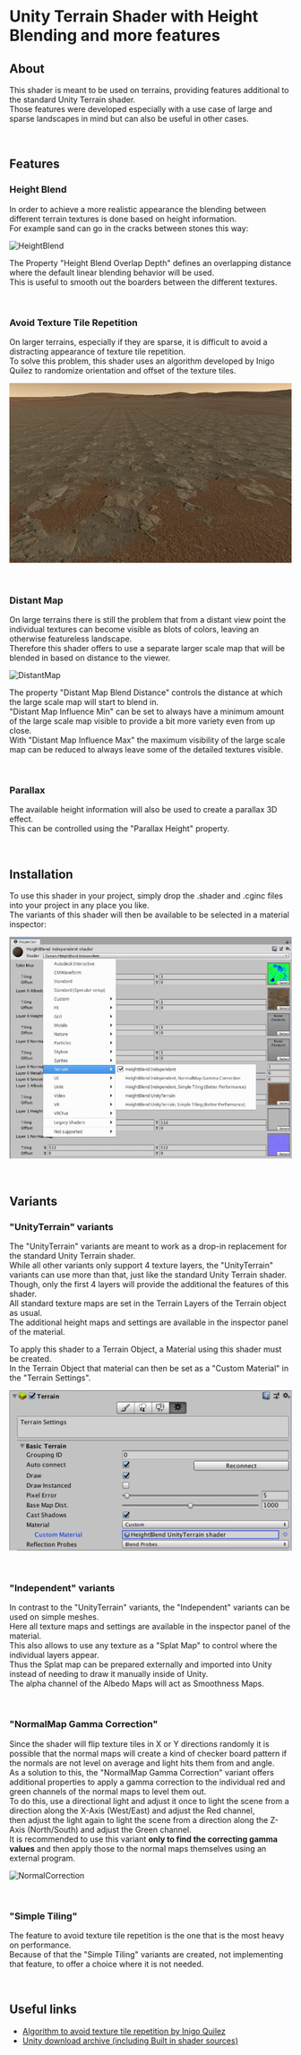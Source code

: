 # Unity Terrain Shader with Height Blending and more features

## About
This shader is meant to be used on terrains, providing features additional to the standard Unity Terrain shader.  
Those features were developed especially with a use case of large and sparse landscapes in mind but can also be useful in other cases.

&nbsp;
## Features
### Height Blend
In order to achieve a more realistic appearance the blending between different terrain textures is done based on height information.  
For example sand can go in the cracks between stones this way:

![HeightBlend](./images/height-blend.gif)

The Property "Height Blend Overlap Depth" defines an overlapping distance where the default linear blending behavior will be used.  
This is useful to smooth out the boarders between the different textures.

&nbsp;
### Avoid Texture Tile Repetition
On larger terrains, especially if they are sparse, it is difficult to avoid a distracting appearance of texture tile repetition.  
To solve this problem, this shader uses an algorithm developed by Inigo Quilez to randomize orientation and offset of the texture tiles.

![TextureRepetition](./images/avoid-texture-tile-repetition.gif)

&nbsp;
### Distant Map
On large terrains there is still the problem that from a distant view point the individual textures can become visible as blots of colors, leaving an otherwise featureless landscape.  
Therefore this shader offers to use a separate larger scale map that will be blended in based on distance to the viewer.

![DistantMap](./images/distant-map.gif)

The property "Distant Map Blend Distance" controls the distance at which the large scale map will start to blend in.  
"Distant Map Influence Min" can be set to always have a minimum amount of the large scale map visible to provide a bit more variety even from up close.  
With "Distant Map Influence Max" the maximum visibility of the large scale map can be reduced to always leave some of the detailed textures visible.

&nbsp;
### Parallax
The available height information will also be used to create a parallax 3D effect.  
This can be controlled using the "Parallax Height" property.

&nbsp;
## Installation
To use this shader in your project, simply drop the .shader and .cginc files into your project in any place you like.  
The variants of this shader will then be available to be selected in a material inspector:

![ShaderSelection](./images/shader-selection.jpg)

&nbsp;
## Variants

### "UnityTerrain" variants
The "UnityTerrain" variants are meant to work as a drop-in replacement for the standard Unity Terrain shader.  
While all other variants only support 4 texture layers, the "UnityTerrain" variants can use more than that, just like the standard Unity Terrain shader.  
Though, only the first 4 layers will provide the additional the features of this shader.  
All standard texture maps are set in the Terrain Layers of the Terrain object as usual.  
The additional height maps and settings are available in the inspector panel of the material.

To apply this shader to a Terrain Object, a Material using this shader must be created.  
In the Terrain Object that material can then be set as a "Custom Material" in the "Terrain Settings".

![UseAsTerrainShader](./images/use-as-terrain-shader.png)

&nbsp;
### "Independent" variants
In contrast to the "UnityTerrain" variants, the "Independent" variants can be used on simple meshes.  
Here all texture maps and settings are available in the inspector panel of the material.  
This also allows to use any texture as a "Splat Map" to control where the individual layers appear.  
Thus the Splat map can be prepared externally and imported into Unity instead of needing to draw it manually inside of Unity.  
The alpha channel of the Albedo Maps will act as Smoothness Maps.

&nbsp;
### "NormalMap Gamma Correction"
Since the shader will flip texture tiles in X or Y directions randomly it is possible that the normal maps will create a kind of checker board pattern if the normals are not level on average and light hits them from and angle.  
As a solution to this, the "NormalMap Gamma Correction" variant offers additional properties to apply a gamma correction to the individual red and green channels of the normal maps to level them out.  
To do this, use a directional light and adjust it once to light the scene from a direction along the X-Axis (West/East) and adjust the Red channel,  
then adjust the light again to light the scene from a direction along the Z-Axis (North/South) and adjust the Green channel.  
It is recommended to use this variant **only to find the correcting gamma values** and then apply those to the normal maps themselves using an external program.

![NormalCorrection](./images/normal-correction.gif)

&nbsp;
### "Simple Tiling"
The feature to avoid texture tile repetition is the one that is the most heavy on performance.  
Because of that the "Simple Tiling" variants are created, not implementing that feature, to offer a choice where it is not needed.

&nbsp;
## Useful links
* <a href="https://www.iquilezles.org/www/articles/texturerepetition/texturerepetition.htm">Algorithm to avoid texture tile repetition by Inigo Quilez</a>
* <a href="https://unity3d.com/get-unity/download/archive">Unity download archive (including Built in shader sources)</a>





